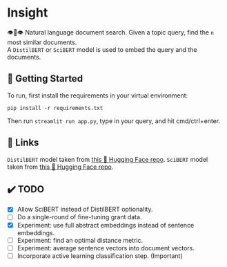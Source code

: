 # Insight
👁️👄👁️ Natural language document search. Given a topic query, find the `n` most similar documents.  
A `DistilBERT` or `SciBERT` model is used to embed the query and the documents.

## 🏡 Getting Started
To run, first install the requirements in your virtual environment:

`pip install -r requirements.txt`

Then run `streamlit run app.py`, type in your query, and hit cmd/ctrl+enter.

## 🔗 Links

`DistilBERT` model taken from [this 🤗 Hugging Face repo](https://huggingface.co/distilbert-base-uncased).
`SciBERT` model taken from [this 🤗 Hugging Face repo](https://huggingface.co/allenai/scibert_scivocab_uncased).

## ✔️ TODO

- [x] Allow SciBERT instead of DistilBERT optionality.
- [ ] Do a single-round of fine-tuning grant data.
- [x] Experiment: use full abstract embeddings instead of sentence embeddings.
- [ ] Experiment: find an optimal distance metric.
- [ ] Experiment: average sentence vectors into document vectors.
- [ ] Incorporate active learning classification step. (Important)